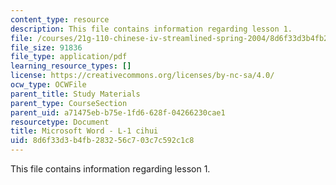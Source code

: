 ```yaml
---
content_type: resource
description: This file contains information regarding lesson 1.
file: /courses/21g-110-chinese-iv-streamlined-spring-2004/8d6f33d3b4fb283256c703c7c592c1c8_MIT21G_110S04_L1_cihui.pdf
file_size: 91836
file_type: application/pdf
learning_resource_types: []
license: https://creativecommons.org/licenses/by-nc-sa/4.0/
ocw_type: OCWFile
parent_title: Study Materials
parent_type: CourseSection
parent_uid: a71475eb-b75e-1fd6-628f-04266230cae1
resourcetype: Document
title: Microsoft Word - L-1 cihui
uid: 8d6f33d3-b4fb-2832-56c7-03c7c592c1c8
---
```

This file contains information regarding lesson 1.